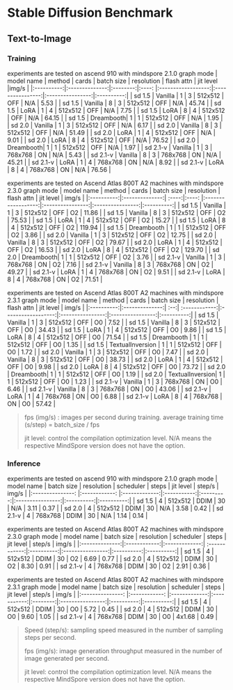 # Stable Diffusion Benchmark

## Text-to-Image

### Training

experiments are tested on ascend 910 with mindspore 2.1.0 graph mode
|  model name      |     method      | cards | batch size |   resolution       |   flash attn   | jit level  |img/s  |
|:----------:|:--------------:|:--------:|:----:       |:------------------:|:----------------:|:----------------:|:----------:|
| sd 1.5           |    Vanilla   |   1   | 3             |     512x512         |  OFF  |     N/A |       5.53          |
| sd 1.5           |    Vanilla   |   8   | 3            |     512x512         |  OFF  |    N/A |     45.74          |
| sd 1.5           |    LoRA      |   1   | 4             |     512x512         |  OFF  |      N/A |   7.75          |
| sd 1.5           |    LoRA      |   8   | 4             |     512x512         |  OFF  |      N/A |  64.15          |
| sd 1.5           |    Dreambooth|   1   | 1             |     512x512         |  OFF  |   N/A |   1.95            |
| sd 2.0           |    Vanilla   |   1   | 3             |     512x512         |  OFF  |     N/A |   6.17          |
| sd 2.0           |    Vanilla   |   8   | 3             |     512x512         |  OFF  |     N/A |   51.49          |
| sd 2.0           |    LoRA      |   1   | 4             |     512x512         |  OFF  |       N/A |   9.01       |
| sd 2.0           |    LoRA      |   8   | 4             |     512x512         |  OFF  |      N/A |    76.52       |
| sd 2.0           |    Dreambooth|   1   | 1             |     512x512         |  OFF  |     N/A |  1.97            |
| sd 2.1-v           |    Vanilla |   1   | 3             |     768x768         |   ON  |      N/A |   5.43          |
| sd 2.1-v           |    Vanilla |   8   | 3             |     768x768         |   ON  |     N/A |    45.21          |
| sd 2.1-v           |    LoRA    |   1   | 4                 |     768x768         |   ON  |      N/A |   8.92          |
| sd 2.1-v           |    LoRA    |   8   | 4                 |     768x768         |   ON  |     N/A |    76.56          |

experiments are tested on Ascend Atlas 800T A2 machines with mindspore 2.3.0 graph mode
| model name     |     method      |    cards | batch size  |   resolution       |   flash attn   | jit level  | img/s  |
|:----------:|:--------------:|         :----:|:----:                 |:------------------:|:----------------:|:----------------:|:----------:|
| sd 1.5           |       Vanilla    |   1   | 3                 |     512x512         |  OFF  |     O2 |   11.86          |
| sd 1.5           |        Vanilla   |   8   | 3                 |     512x512         |  OFF  |  O2 |  75.53          |
| sd 1.5           |       LoRA       |   1   | 4                 |     512x512         |  OFF  |   O2 |  15.27          |
| sd 1.5           |        LoRA      |   8   | 4                 |     512x512         |  OFF  |   O2 |  119.94          |
| sd 1.5           |       Dreambooth |   1   | 1                 |     512x512         |  OFF  |  O2 |    3.86          |
| sd 2.0           |        Vanilla   |   1   | 3                 |     512x512         |  OFF  |     O2 |   12.75        |
| sd 2.0           |        Vanilla   |   8   | 3                 |     512x512         |  OFF  |   O2 |    79.67        |
| sd 2.0           |        LoRA      |   1   | 4                 |     512x512         |  OFF  |      O2 |     16.53     |
| sd 2.0           |        LoRA      |   8   | 4                 |     512x512         |  OFF  |     O2 |      129.70     |
| sd 2.0           |        Dreambooth|   1   | 1                 |     512x512         |  OFF  |  O2 |   3.76         |
| sd 2.1-v           |        Vanilla |   1   | 3                 |     768x768         |   ON  |   O2 |   7.16        |
| sd 2.1-v           |        Vanilla |   8   | 3                 |     768x768         |   ON  |   O2 |    49.27        |
| sd 2.1-v           |        LoRA    |   1   | 4                     |     768x768         |   ON |   O2 |   9.51        |
| sd 2.1-v           |        LoRA    |   8   | 4                     |     768x768         |   ON  |   O2 |    71.51        |

experiments are tested on Ascend Atlas 800T A2 machines with mindspore 2.3.1 graph mode
| model name      |     method      |   cards | batch size    |   resolution       |   flash attn   | jit level  | img/s  |
|:----------:|:--------------:| :--:|        :------------:|:------------------:|:----------------:|:----------------:|:----------:|
| sd 1.5           |       Vanilla    |   1 |  3             |     512x512         |  OFF  |     O0 |   7.52          |
| sd 1.5           |        Vanilla   |   8 |  3             |     512x512         |  OFF  |  O0 |  34.43          |
| sd 1.5           |       LoRA       |   1 |  4             |     512x512         |  OFF  |   O0 |  9.86          |
| sd 1.5           |        LoRA      |   8 |  4             |     512x512         |  OFF  |   O0 |  71.54          |
| sd 1.5           |       Dreambooth  |  1 |  1             |     512x512         |  OFF  |  O0 |    1.35          |
| sd 1.5           |  TextualInversion |  1 |  1            |     512x512         |  OFF  |  O0 |    1.72          |
| sd 2.0           |        Vanilla    |  1 |  3             |     512x512         |  OFF  |     O0 |   7.47        |
| sd 2.0           |        Vanilla    |  8 |  3             |     512x512         |  OFF  |   O0 |    38.73        |
| sd 2.0           |        LoRA      |   1 |  4             |     512x512         |  OFF  |      O0 |     9.98     |
| sd 2.0           |        LoRA      |   8 |  4             |     512x512         |  OFF  |     O0 |      73.72     |
| sd 2.0           |        Dreambooth|   1 |  1             |     512x512         |  OFF  |  O0 |   1.19         |
| sd 2.0           |  TextualInversion|   1 |  1            |     512x512         |  OFF  |  O0 |    1.23          |
| sd 2.1-v         |        Vanilla   |   1 |  3             |     768x768         |   ON  |   O0 |   6.46        |
| sd 2.1-v         |        Vanilla   |   8 |  3             |     768x768         |   ON  |   O0 |    43.06        |
| sd 2.1-v         |        LoRA      |   1 |  4                 |     768x768         |   ON |   O0 |   6.88        |
| sd 2.1-v         |        LoRA      |   8 |  4                 |     768x768         |   ON  |   O0 |    57.42        |

>fps (img/s) : images per second during training. average training time (s/step) = batch_size / fps
>
>jit level: control the compilation optimization level. N/A means the respective MindSpore version does not have the option.


<!--
TB tested:
| 1.5           |    ControlNet      |      4x1             |     512x512         |  OFF  |                 |
| 2.1-v           |    Dreambooth      |      1             |     768x768         |  OFF  |                 |
| 1.5           |    D910*-MS2.2      |    ControlNet      |      4x1             |     512x512         |  OFF  |                 |

Other Acceleration techniques:
Flash Attention,
-->


### Inference
experiments are tested on ascend 910 with mindspore 2.1.0 graph mode
| model name       |  batch size   |  resolution   |  scheduler  |  steps    |  jit level  | step/s     | img/s     |
|:---------------: |:------------: |:-------------:|:-----------:|:---------:|:----------------:|:----------:|:----------:|
| sd 1.5           |       4       |    512x512    |  DDIM       |   30      | N/A     |    3.11     |         0.37      |
| sd 2.0           |       4       |    512x512    |  DDIM       |   30      | N/A      |    3.58     |         0.42      |
| sd 2.1-v         |       4       |    768x768    |  DDIM       |   30      | N/A      |     1.14     |         0.14      |


experiments are tested on Ascend Atlas 800T A2 machines with mindspore 2.3.0 graph mode
| model name     |   batch size |  resolution   |  scheduler   | steps       |  jit level  | step/s     | img/s     |
|:--------------:|:------------:|:-------------:| :------------:|:----------:|:----------------:|:----------:|:----------:|
| sd 1.5         |       4      |    512x512    |    DDIM       |   30       | O2      |       6.69     |         0.77      |
| sd 2.0         |       4      |    512x512    |    DDIM       |   30       | O2     |      8.30     |         0.91      |
| sd 2.1-v       |       4      |    768x768    |    DDIM       |   30       | O2     |      2.91     |         0.36      |

experiments are tested on Ascend Atlas 800T A2 machines with mindspore 2.3.1 graph mode
| model name       |      batch size   |  resolution   |  scheduler  | steps    |  jit level  |  step/s     | img/s     |
|:---------------: |:------------:     |:-------------:|:-----------:|:--------:|:----------------:|:----------:|:----------:|
| sd 1.5           |       4           |    512x512    |  DDIM       |   30     | O0      |       5.72     |         0.45      |
| sd 2.0           |       4           |    512x512    |  DDIM       |   30     | O0     |      9.60     |         1.05      |
| sd 2.1-v         |       4           |    768x768    |  DDIM       |   30     | O0     |      4x1.68     |         0.49      |

> Speed (step/s): sampling speed measured in the number of sampling steps per second.
>
> fps (img/s): image generation throughput measured in the number of image generated per second.
>
>jit level: control the compilation optimization level. N/A means the respective MindSpore version does not have the option.


<!--
Add a column for model/pipeline yaml config?
Mixed precision belongs to configuration
-->
